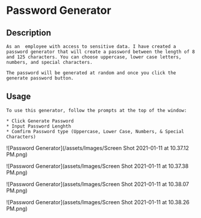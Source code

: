 # Password Generator

## Description 

    As an  employee with access to sensitive data. I have created a password generator that will create a password between the length of 8 and 125 characters. You can choose uppercase, lower case letters, numbers, and special characters. 
    
    The password will be generated at random and once you click the generate password button.

## Usage
    To use this generator, follow the prompts at the top of the window:

    * Click Generate Password
    * Input Password Lenghth 
    * Comfirm Password type (Uppercase, Lower Case, Numbers, & Special Characters)


![Password Generator](/assets/Images/Screen Shot 2021-01-11 at 10.37.12 PM.png)

![Password Generator](assets/Images/Screen Shot 2021-01-11 at 10.37.38 PM.png)

![Password Generator](assets/Images/Screen Shot 2021-01-11 at 10.38.07 PM.png)

![Password Generator](assets/Images/Screen Shot 2021-01-11 at 10.38.26 PM.png)